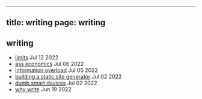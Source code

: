 
---
title: writing
page: writing
---

## writing
- [limits](limits.html) Jul 12 2022
- [ass economics](ass-economics.html) Jul 06 2022
- [information overload](information-overload.html) Jul 05 2022
- [building a static site generator](static-blog.html) Jul 02 2022
- [dumb smart devices](dumb-smart-devices.html) Jul 02 2022
- [why write](why-write.html) Jun 19 2022